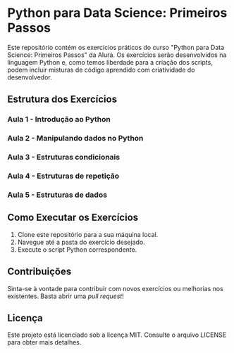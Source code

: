 # Python para Data Science: Primeiros Passos

Este repositório contém os exercícios práticos do curso "Python para Data Science: Primeiros Passos" da Alura. Os exercícios serão desenvolvidos na linguagem Python e, como temos liberdade para a criação dos scripts, podem incluir misturas de código aprendido com criatividade do desenvolvedor.

## Estrutura dos Exercícios

### Aula 1 - Introdução ao Python
### Aula 2 - Manipulando dados no Python
### Aula 3 - Estruturas condicionais
### Aula 4 - Estruturas de repetição
### Aula 5 - Estruturas de dados

## Como Executar os Exercícios

1. Clone este repositório para a sua máquina local.
2. Navegue até a pasta do exercício desejado.
3. Execute o script Python correspondente.

## Contribuições

Sinta-se à vontade para contribuir com novos exercícios ou melhorias nos existentes. Basta abrir uma _pull request_!

## Licença

Este projeto está licenciado sob a licença MIT. Consulte o arquivo LICENSE para obter mais detalhes.
